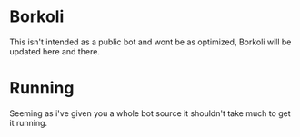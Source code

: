 # Borkoli
This isn't intended as a public bot and wont be as optimized, Borkoli will be updated here and there.
# Running
Seeming as i've given you a whole bot source it shouldn't take much to get it running.
